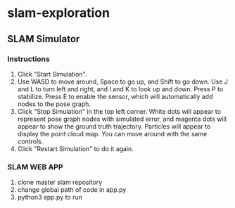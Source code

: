 # slam-exploration


## SLAM Simulator

### Instructions
1. Click "Start Simulation".
2. Use WASD to move around, Space to go up, and Shift to go down. Use J and L to turn left and right, and I and K to look up and down. Press P to stabilize. Press E to enable the sensor, which will automatically add nodes to the pose graph.
3. Click "Stop Simulation" in the top left corner. White dots will appear to represent pose graph nodes with simulated error, and magenta dots will appear to show the ground truth trajectory. Particles will appear to display the point cloud map. You can move around with the same controls.
4. Click "Restart Simulation" to do it again.

### SLAM WEB APP
1. clone master slam repository
2. change global path of code in app.py
3. python3 app.py to run

